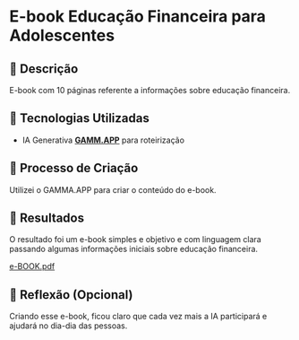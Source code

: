 # E-book Educação Financeira para Adolescentes

## 📒 Descrição
E-book com 10 páginas referente a informações sobre educação financeira.

## 🤖 Tecnologias Utilizadas
- IA Generativa **[GAMM.APP](https://gamma.app/)** para roteirização

## 🧐 Processo de Criação
Utilizei o GAMMA.APP para criar o conteúdo do e-book.

## 🚀 Resultados
O resultado foi um e-book simples e objetivo e com linguagem clara passando algumas informações iniciais sobre educação financeira.

[e-BOOK.pdf]()

## 💭 Reflexão (Opcional)
Criando esse e-book, ficou claro que cada vez mais a IA participará e ajudará no dia-dia das pessoas.
